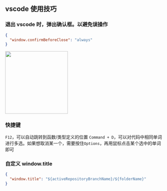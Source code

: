 ## vscode 使用技巧

### 退出 vscode 时，弹出确认框。以避免误操作

```json
{
  "window.confirmBeforeClose": "always"
}
```

<img src="https://img11.360buyimg.com/imagetools/jfs/t1/246803/23/25050/30160/673ee145F6d2e6560/9ce454d59247daa2.png" width="200" />

### 快捷键

`F12`，可以自动跳转到函数/类型定义的位置
`Command + D`，可以对代码中相同单词进行多选。如果想取消某一个，需要按住`Options`，再用鼠标点击某个选中的单词即可

### 自定义 window.title

```json
{
  "window.title": "${activeRepositoryBranchName}/${folderName}"
}
```

